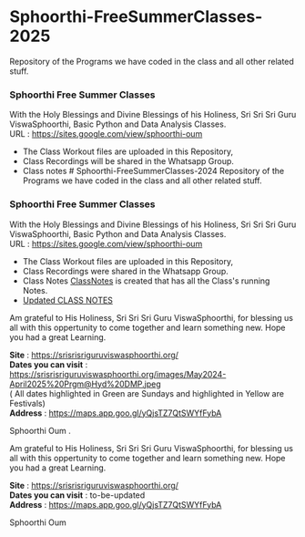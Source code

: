 # Sphoorthi-FreeSummerClasses-2025


Repository of the Programs we have coded in the class and all other related stuff.

### Sphoorthi Free Summer Classes 

With the Holy Blessings and Divine Blessings of his Holiness, Sri Sri Sri Guru ViswaSphoorthi, Basic Python and Data Analysis Classes. <br>
URL : https://sites.google.com/view/sphoorthi-oum

- The Class Workout files are uploaded in this Repository,
- Class Recordings will be shared in the Whatsapp Group.
- Class notes # Sphoorthi-FreeSummerClasses-2024
Repository of the Programs we have coded in the class and all other related stuff.

### Sphoorthi Free Summer Classes 

With the Holy Blessings and Divine Blessings of his Holiness, Sri Sri Sri Guru ViswaSphoorthi, Basic Python and Data Analysis Classes. <br>
URL : https://sites.google.com/view/sphoorthi-oum

- The Class Workout files are uploaded in this Repository,
- Class Recordings were shared in the Whatsapp Group.
- Class Notes [ClassNotes](https://docs.google.com/document/d/1exuwaigKQLFLG9TanSA6nph8EzTdPz_rfu7hghXn7fA/) is created that has all the Class's running Notes. <br>
- [Updated CLASS NOTES](https://github.com/srisreedhar/Sphoorthi-FreeSummerClasses-2025/blob/main/ClassNotes.md)
  

Am grateful to His Holiness, Sri Sri Sri Guru ViswaSphoorthi, for blessing us all with this oppertunity to come together and learn something new.
Hope you had a great Learning.

**Site** : https://srisrisriguruviswasphoorthi.org/   <br>
**Dates you can visit** : https://srisrisriguruviswasphoorthi.org/images/May2024-April2025%20Prgm@Hyd%20DMP.jpeg <br>
( All dates highlighted in Green are Sundays and highlighted in Yellow are Festivals) <br>
**Address** : https://maps.app.goo.gl/yQjsTZ7QtSWYfFybA

Sphoorthi Oum
. <br>
  

Am grateful to His Holiness, Sri Sri Sri Guru ViswaSphoorthi, for blessing us all with this oppertunity to come together and learn something new.
Hope you had a great Learning.

**Site** : https://srisrisriguruviswasphoorthi.org/   <br>
**Dates you can visit** : to-be-updated <br>
**Address** : https://maps.app.goo.gl/yQjsTZ7QtSWYfFybA

Sphoorthi Oum
